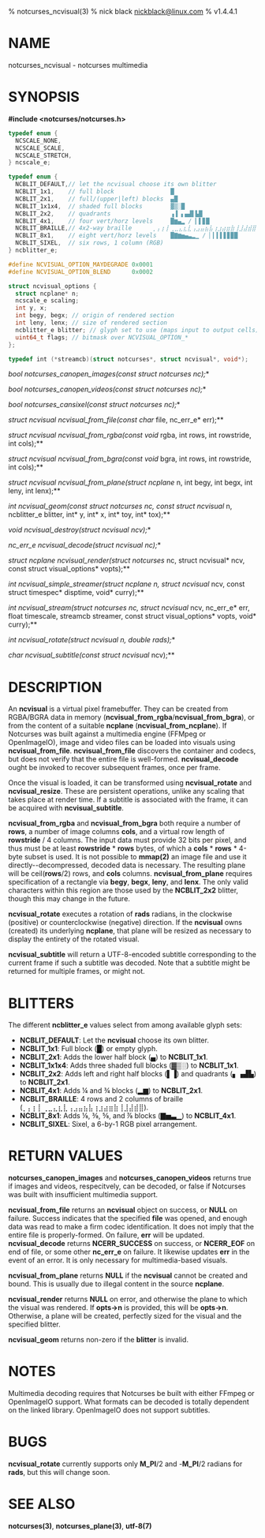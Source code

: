 % notcurses_ncvisual(3)
% nick black <nickblack@linux.com>
% v1.4.4.1

# NAME
notcurses_ncvisual - notcurses multimedia

# SYNOPSIS

**#include <notcurses/notcurses.h>**

```c
typedef enum {
  NCSCALE_NONE,
  NCSCALE_SCALE,
  NCSCALE_STRETCH,
} ncscale_e;

typedef enum {
  NCBLIT_DEFAULT,// let the ncvisual choose its own blitter
  NCBLIT_1x1,    // full block                █
  NCBLIT_2x1,    // full/(upper|left) blocks  ▄█
  NCBLIT_1x1x4,  // shaded full blocks        ▓▒░█
  NCBLIT_2x2,    // quadrants                 ▗▐ ▖▄▟▌▙█
  NCBLIT_4x1,    // four vert/horz levels     █▆▄▂ / ▎▌▊█
  NCBLIT_BRAILLE,// 4x2-way braille      ⡀⡄⡆⡇⢀⣀⣄⣆⣇⢠⣠⣤⣦⣧⢰⣰⣴⣶⣷⢸⣸⣼⣾⣿
  NCBLIT_8x1,    // eight vert/horz levels    █▇▆▅▄▃▂▁ / ▏▎▍▌▋▊▉█
  NCBLIT_SIXEL,  // six rows, 1 column (RGB)
} ncblitter_e;

#define NCVISUAL_OPTION_MAYDEGRADE 0x0001
#define NCVISUAL_OPTION_BLEND      0x0002

struct ncvisual_options {
  struct ncplane* n;
  ncscale_e scaling;
  int y, x;
  int begy, begx; // origin of rendered section
  int leny, lenx; // size of rendered section
  ncblitter_e blitter; // glyph set to use (maps input to output cells)
  uint64_t flags; // bitmask over NCVISUAL_OPTION_*
};

typedef int (*streamcb)(struct notcurses*, struct ncvisual*, void*);
```

**bool notcurses_canopen_images(const struct notcurses* nc);**

**bool notcurses_canopen_videos(const struct notcurses* nc);**

**bool notcurses_cansixel(const struct notcurses* nc);**

**struct ncvisual* ncvisual_from_file(const char* file, nc_err_e* err);**

**struct ncvisual* ncvisual_from_rgba(const void* rgba, int rows, int rowstride, int cols);**

**struct ncvisual* ncvisual_from_bgra(const void* bgra, int rows, int rowstride, int cols);**

**struct ncvisual* ncvisual_from_plane(struct ncplane* n, int begy, int begx, int leny, int lenx);**

**int ncvisual_geom(const struct notcurses* nc, const struct ncvisual* n, ncblitter_e blitter, int* y, int* x, int* toy, int* tox);**

**void ncvisual_destroy(struct ncvisual* ncv);**

**nc_err_e ncvisual_decode(struct ncvisual* nc);**

**struct ncplane* ncvisual_render(struct notcurses* nc, struct ncvisual* ncv, const struct visual_options* vopts);**

**int ncvisual_simple_streamer(struct ncplane* n, struct ncvisual* ncv, const struct timespec* disptime, void* curry);**

**int ncvisual_stream(struct notcurses* nc, struct ncvisual* ncv, nc_err_e* err, float timescale, streamcb streamer, const struct visual_options* vopts, void* curry);**

**int ncvisual_rotate(struct ncvisual* n, double rads);**

**char* ncvisual_subtitle(const struct ncvisual* ncv);**

# DESCRIPTION

An **ncvisual** is a virtual pixel framebuffer. They can be created from
RGBA/BGRA data in memory (**ncvisual_from_rgba**/**ncvisual_from_bgra**),
or from the content of a suitable **ncplane** (**ncvisual_from_ncplane**).
If Notcurses was built against a multimedia engine (FFMpeg or OpenImageIO),
image and video files can be loaded into visuals using
**ncvisual_from_file**. **ncvisual_from_file** discovers the container
and codecs, but does not verify that the entire file is well-formed.
**ncvisual_decode** ought be invoked to recover subsequent frames, once
per frame.

Once the visual is loaded, it can be transformed using **ncvisual_rotate**
and **ncvisual_resize**. These are persistent operations, unlike any scaling
that takes place at render time. If a subtitle is associated with the frame,
it can be acquired with **ncvisual_subtitle**.

**ncvisual_from_rgba** and **ncvisual_from_bgra** both require a number of
**rows**, a number of image columns **cols**, and a virtual row length of
**rowstride** / 4 columns. The input data must provide 32 bits per pixel, and
thus must be at least **rowstride** * **rows** bytes, of which a **cols** *
**rows** * 4-byte subset is used. It is not possible to **mmap(2)** an image
file and use it directly--decompressed, decoded data is necessary. The
resulting plane will be ceil(**rows**/2) rows, and **cols** columns.
**ncvisual_from_plane** requires specification of a rectangle via **begy**,
**begx**, **leny**, and **lenx**. The only valid characters within this
region are those used by the **NCBLIT_2x2** blitter, though this may change
in the future.

**ncvisual_rotate** executes a rotation of **rads** radians, in the clockwise
(positive) or counterclockwise (negative) direction. If the **ncvisual** owns
(created) its underlying **ncplane**, that plane will be resized as necessary
to display the entirety of the rotated visual.

**ncvisual_subtitle** will return a UTF-8-encoded subtitle corresponding to
the current frame if such a subtitle was decoded. Note that a subtitle might
be returned for multiple frames, or might not.

# BLITTERS

The different **ncblitter_e** values select from among available glyph sets:

* **NCBLIT_DEFAULT**: Let the **ncvisual** choose its own blitter.
* **NCBLIT_1x1**: Full block (█) or empty glyph.
* **NCBLIT_2x1**: Adds the lower half block (▄) to **NCBLIT_1x1**.
* **NCBLIT_1x1x4**: Adds three shaded full blocks (▓▒░) to **NCBLIT_1x1**.
* **NCBLIT_2x2**: Adds left and right half blocks (▌▐) and quadrants (▖▗▟▙) to **NCBLIT_2x1**.
* **NCBLIT_4x1**: Adds ¼ and ¾ blocks (▂▆) to **NCBLIT_2x1**.
* **NCBLIT_BRAILLE**: 4 rows and 2 columns of braille (⡀⡄⡆⡇⢀⣀⣄⣆⣇⢠⣠⣤⣦⣧⢰⣰⣴⣶⣷⢸⣸⣼⣾⣿).
* **NCBLIT_8x1**: Adds ⅛, ⅜, ⅝, and ⅞ blocks (▇▅▃▁) to **NCBLIT_4x1**.
* **NCBLIT_SIXEL**: Sixel, a 6-by-1 RGB pixel arrangement.

# RETURN VALUES

**notcurses_canopen_images** and **notcurses_canopen_videos** returns true if
images and videos, respecitvely, can be decoded, or false if Notcurses was
built with insufficient multimedia support.

**ncvisual_from_file** returns an **ncvisual** object on success, or **NULL**
on failure. Success indicates that the specified **file** was opened, and
enough data was read to make a firm codec identification. It does not imply
that the entire file is properly-formed. On failure, **err** will be updated.
**ncvisual_decode** returns **NCERR_SUCCESS** on success, or **NCERR_EOF** on
end of file, or some other **nc_err_e** on failure. It likewise updates **err**
in the event of an error. It is only necessary for multimedia-based visuals.

**ncvisual_from_plane** returns **NULL** if the **ncvisual** cannot be created
and bound. This is usually due to illegal content in the source **ncplane**.

**ncvisual_render** returns **NULL** on error, and otherwise the plane to
which the visual was rendered. If **opts->n** is provided, this will be
**opts->n**. Otherwise, a plane will be created, perfectly sized for the
visual and the specified blitter.

**ncvisual_geom** returns non-zero if the **blitter** is invalid.

# NOTES

Multimedia decoding requires that Notcurses be built with either FFmpeg or
OpenImageIO support. What formats can be decoded is totally dependent on the
linked library. OpenImageIO does not support subtitles.

# BUGS

**ncvisual_rotate** currently supports only **M_PI**/2 and -**M_PI**/2
radians for **rads**, but this will change soon.

# SEE ALSO

**notcurses(3)**,
**notcurses_plane(3)**,
**utf-8(7)**
